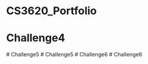 ﻿# CS3620_Portfolio
# Challenge4

#   C h a l l e n g e 5  
 #   C h a l l e n g e 5  
 #   C h a l l e n g e 6  
 #   C h a l l e n g e 6  
 
